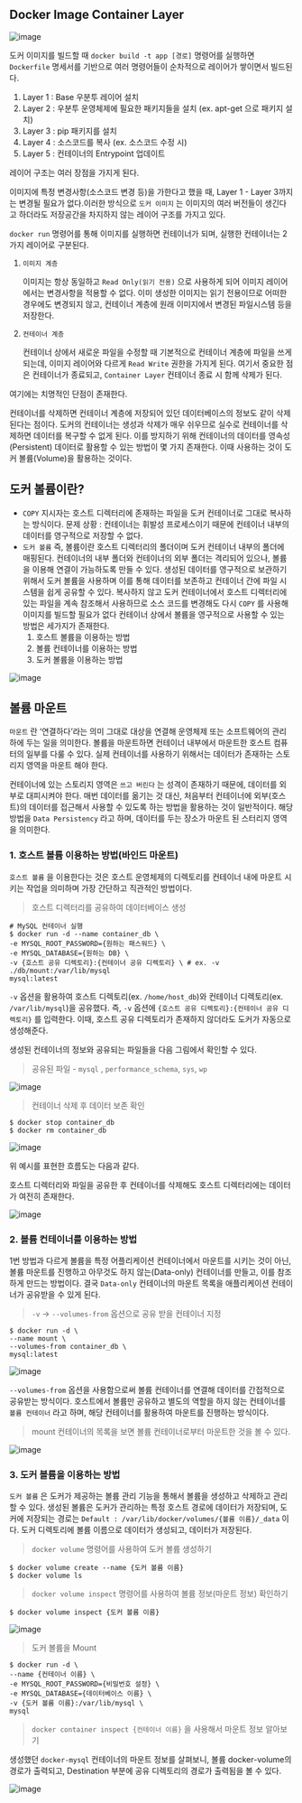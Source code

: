 ## Docker Image Container Layer

![image](https://github.com/CEOS-Developers/spring-vote-18th/assets/89639470/14b5beac-04a2-4ce8-a4fd-5dbacea07b5f)

도커 이미지를 빌드할 때 `docker build -t app [경로]` 명령어를 실행하면 `Dockerfile` 명세서를 기반으로 여러 명령어들이 순차적으로 레이어가 쌓이면서 빌드된다.

1. Layer 1 : Base 우분투 레이어 설치
2. Layer 2 : 우분투 운영체제에 필요한 패키지들을 설치 (ex. apt-get 으로 패키지 설치)
3. Layer 3 : pip 패키지를 설치
4. Layer 4 : 소스코드를 복사 (ex. 소스코드 수정 시)
5. Layer 5 : 컨테이너의 Entrypoint 업데이트

레이어 구조는 여러 장점을 가지게 된다.

이미지에 특정 변경사항(소스코드 변경 등)을 가한다고 했을 때, Layer 1 - Layer 3까지는 변경될 필요가 없다.이러한 방식으로 `도커 이미지` 는 이미지의 여러 버전들이 생긴다고 하더라도 저장공간을 차지하지 않는 레이어 구조를 가지고 있다.

`docker run` 명령어를 통해 이미지를 실행하면 컨테이너가 되며, 실행한 컨테이너는 2가지 레이어로 구분된다.

1. `이미지 계층`

   이미지는 항상 동일하고 `Read Only(읽기 전용)` 으로 사용하게 되어 이미지 레이어에서는 변경사항을 적용할 수 없다. 이미 생성한 이미지는 읽기 전용이므로 어떠한 경우에도 변경되지 않고, 컨테이너 계층에 원래 이미지에서 변경된 파일시스템 등을 저장한다.

2. `컨테이너 계층`

   컨테이너 상에서 새로운 파일을 수정할 때 기본적으로 컨테이너 계층에 파일을 쓰게 되는데, 이미지 레이어와 다르게 `Read Write` 권한을 가지게 된다. 여기서 중요한 점은 컨테이너가 종료되고, `Container Layer` 컨테이너 종료 시 함께 삭제가 된다.

여기에는 치명적인 단점이 존재한다.

컨테이너를 삭제하면 컨테이너 계층에 저장되어 있던 데이터베이스의 정보도 같이 삭제된다는 점이다. 도커의 컨테이너는 생성과 삭제가 매우 쉬우므로 실수로 컨테이너를 삭제하면 데이터를 복구할 수 없게 된다. 이를 방지하기 위해 컨테이너의 데이터를 영속성(Persistent) 데이터로 활용할 수 있는 방법이 몇 가지 존재한다. 이때 사용하는 것이 도커 볼륨(Volume)을 활용하는 것이다.

## 도커 볼륨이란?

- `COPY`
  지시자는 호스트 디렉터리에 존재하는 파일을 도커 컨테이너로 그대로 복사하는 방식이다.
  문제 상황 : 컨테이너는 휘발성 프로세스이기 때문에 컨테이너 내부의 데이터를 영구적으로 저장할 수 없다.
- `도커 볼륨`
  즉, 볼륨이란 호스트 디렉터리의 폴더이며 도커 컨테이너 내부의 폴더에 매핑된다. 컨테이너의 내부 폴더와 컨테이너의 외부 폴더는 격리되어 있으나, 볼륨을 이용해 연결이 가능하도록 만들 수 있다.
  생성된 데이터를 영구적으로 보관하기 위해서 도커 볼륨을 사용하며 이를 통해 데이터를 보존하고 컨테이너 간에 파일 시스템을 쉽게 공유할 수 있다.
  복사하지 않고 도커 컨테이너에서 호스트 디렉터리에 있는 파일을 계속 참조해서 사용하므로 소스 코드를 변경해도 다시 `COPY` 를 사용해 이미지를 빌드할 필요가 없다
  컨테이너 상에서 볼륨을 영구적으로 사용할 수 있는 방법은 세가지가 존재한다.
  1. 호스트 볼륨을 이용하는 방법
  2. 볼륨 컨테이너를 이용하는 방법
  3. 도커 볼륨을 이용하는 방법

![image](https://github.com/CEOS-Developers/spring-vote-18th/assets/89639470/3b99c1b3-e0a7-4fa9-b3b3-580c7a14aa05)

## 볼륨 마운트

`마운트` 란 ‘연결하다’라는 의미 그대로 대상을 연결해 운영체제 또는 소프트웨어의 관리하에 두는 일을 의미한다. 볼륨을 마운트하면 컨테이너 내부에서 마운트한 호스트 컴퓨터의 일부를 다룰 수 있다. 실제 컨테이너를 사용하기 위해서는 데이터가 존재하는 스토리지 영역을 마운트 해야 한다.

컨테이너에 있는 스토리지 영역은 `쓰고 버린다` 는 성격이 존재하기 때문에, 데이터를 외부로 대피시켜야 한다. 매번 데이터를 옮기는 것 대신, 처음부터 컨테이너에 외부(호스트)의 데이터를 접근해서 사용할 수 있도록 하는 방법을 활용하는 것이 일반적이다. 해당 방법을 `Data Persistency` 라고 하며, 데이터를 두는 장소가 마운트 된 스터리지 영역을 의미한다.

### 1. 호스트 볼륨 이용하는 방법(바인드 마운트)

`호스트 볼륨` 을 이용한다는 것은 호스트 운영체제의 디렉토리를 컨테이너 내에 마운트 시키는 작업을 의미하며 가장 간단하고 직관적인 방법이다.

> 호스트 디렉터리를 공유하여 데이터베이스 생성

```docker
# MySQL 컨테이너 실행
$ docker run -d --name container_db \
-e MYSQL_ROOT_PASSWORD={원하는 패스워드} \
-e MYSQL_DATABASE={원하는 DB} \
-v {호스트 공유 디렉토리}:{컨테이너 공유 디렉토리} \ # ex. -v ./db/mount:/var/lib/mysql
mysql:latest
```

`-v` 옵션을 활용하여 호스트 디렉토리(ex. `/home/host_db`)와 컨테이너 디렉토리(ex. `/var/lib/mysql`)을 공유했다. 즉, `-v` 옵션에 `{호스트 공유 디렉토리}:{컨테이너 공유 디렉토리}` 를 입력한다. 이때, 호스트 공유 디렉토리가 존재하지 않더라도 도커가 자동으로 생성해준다.

생성된 컨테이너의 정보와 공유되는 파일들을 다음 그림에서 확인할 수 있다.

> 공유된 파일 - `mysql` , `performance_schema`, `sys`, `wp`

![image](https://github.com/CEOS-Developers/spring-vote-18th/assets/89639470/81667ac1-0e8e-4674-aaf8-50c9180e048b)

> 컨테이너 삭제 후 데이터 보존 확인

```docker
$ docker stop container_db
$ docker rm container_db
```

![image](https://github.com/CEOS-Developers/spring-vote-18th/assets/89639470/5ef98356-e49e-40e3-bc46-907864be3cba)

위 예시를 표현한 흐름도는 다음과 같다.

호스트 디렉터리와 파일을 공유한 후 컨테이너를 삭제해도 호스트 디렉터리에는 데이터가 여전히 존재한다.

![image](https://github.com/CEOS-Developers/spring-vote-18th/assets/89639470/3288b94b-f0b0-4265-9cd9-29e52218d6c5)

### 2. 볼륨 컨테이너를 이용하는 방법

1번 방법과 다르게 볼륨을 특정 어플리케이션 컨테이너에서 마운트를 시키는 것이 아닌, 볼륨 마운트를 진행하고 아무것도 하지 않는(Data-only) 컨테이너를 만들고, 이를 참조하게 만드는 방법이다. 결국 `Data-only` 컨테이너의 마운트 목록을 애플리케이션 컨테이너가 공유받을 수 있게 된다.

> `-v` → `--volumes-from` 옵션으로 공유 받을 컨테이너 지정

```docker
$ docker run -d \
--name mount \
--volumes-from container_db \
mysql:latest
```

![image](https://github.com/CEOS-Developers/spring-vote-18th/assets/89639470/47420d75-67d3-4796-b0c7-08ce06ed40e8)

`--volumes-from` 옵션을 사용함으로써 볼륨 컨테이너를 연결해 데이터를 간접적으로 공유받는 방식이다. 호스트에서 볼륨만 공유하고 별도의 역할을 하지 않는 컨테이너를 `볼륨 컨테이너` 라고 하며, 해당 컨테이너를 활용하여 마운트를 진행하는 방식이다.

> mount 컨테이너의 목록을 보면 볼륨 컨테이너로부터 마운트한 것을 볼 수 있다.

![image](https://github.com/CEOS-Developers/spring-vote-18th/assets/89639470/cd0c7a03-4b7b-4560-a739-5ed34fe2d16c)

### 3. 도커 볼륨을 이용하는 방법

`도커 볼륨` 은 도커가 제공하는 볼륨 관리 기능을 통해서 볼륨을 생성하고 삭제하고 관리할 수 있다. 생성된 볼륨은 도커가 관리하는 특정 호스트 경로에 데이터가 저장되며, 도커에 저장되는 경로는 `Default : /var/lib/docker/volumes/{볼륨 이름}/_data` 이다. 도커 디렉토리에 볼륨 이름으로 데이터가 생성되고, 데이터가 저장된다.

> `docker volume` 명령어를 사용하여 도커 볼륨 생성하기

```docker
$ docker volume create --name {도커 볼륨 이름}
$ docker volume ls
```

> `docker volume inspect` 명령어를 사용하여 볼륨 정보(마운트 정보) 확인하기

```docker
$ docker volume inspect {도커 볼륨 이름}
```

![image](https://github.com/CEOS-Developers/spring-vote-18th/assets/89639470/83ecc238-bd55-44fc-acdb-d3619765274d)

> 도커 볼륨을 Mount

```docker
$ docker run -d \
--name {컨테이너 이름} \
-e MYSQL_ROOT_PASSWORD={비밀번호 설정} \
-e MYSQL_DATABASE={데이터베이스 이름} \
-v {도커 볼륨 이름}:/var/lib/mysql \
mysql
```

> `docker container inspect {컨테이너 이름}` 을 사용해서 마운트 정보 알아보기

생성했던 `docker-mysql` 컨테이너의 마운트 정보를 살펴보니, 볼륨 docker-volume의 경로가 출력되고, Destination 부분에 공유 디렉토리의 경로가 출력됨을 볼 수 있다.

![image](https://github.com/CEOS-Developers/spring-vote-18th/assets/89639470/886ee144-75ce-4268-aec2-0961e102f699)
